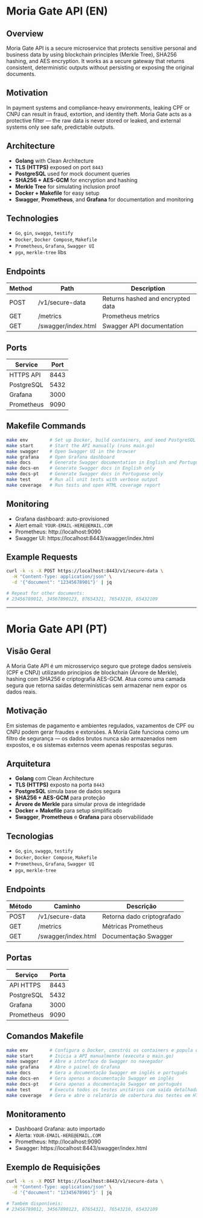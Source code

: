 # Moria Gate API (EN)

## Overview
Moria Gate API is a secure microservice that protects sensitive personal and business data by using blockchain principles (Merkle Tree), SHA256 hashing, and AES encryption. It works as a secure gateway that returns consistent, deterministic outputs without persisting or exposing the original documents.

## Motivation
In payment systems and compliance-heavy environments, leaking CPF or CNPJ can result in fraud, extortion, and identity theft. Moria Gate acts as a protective filter — the raw data is never stored or leaked, and external systems only see safe, predictable outputs.

## Architecture
- **Golang** with Clean Architecture
- **TLS (HTTPS)** exposed on port `8443`
- **PostgreSQL** used for mock document queries
- **SHA256 + AES-GCM** for encryption and hashing
- **Merkle Tree** for simulating inclusion proof
- **Docker + Makefile** for easy setup
- **Swagger**, **Prometheus**, and **Grafana** for documentation and monitoring

## Technologies
- `Go`, `gin`, `swaggo`, `testify`
- `Docker`, `Docker Compose`, `Makefile`
- `Prometheus`, `Grafana`, `Swagger UI`
- `pgx`, `merkle-tree` libs

## Endpoints
| Method | Path                | Description                       |
|--------|---------------------|-----------------------------------|
| POST   | /v1/secure-data     | Returns hashed and encrypted data |
| GET    | /metrics            | Prometheus metrics                |
| GET    | /swagger/index.html | Swagger API documentation         |

## Ports
| Service     | Port  |
|-------------|-------|
| HTTPS API   | 8443  |
| PostgreSQL  | 5432  |
| Grafana     | 3000  |
| Prometheus  | 9090  |

## Makefile Commands
```bash
make env        # Set up Docker, build containers, and seed PostgreSQL
make start      # Start the API manually (runs main.go)
make swagger    # Open Swagger UI in the browser
make grafana    # Open Grafana dashboard
make docs       # Generate Swagger documentation in English and Portuguese
make docs-en    # Generate Swagger docs in English only
make docs-pt    # Generate Swagger docs in Portuguese only
make test       # Run all unit tests with verbose output
make coverage   # Run tests and open HTML coverage report
```

## Monitoring
- Grafana dashboard: auto-provisioned
- Alert email: `YOUR-EMAIL-HERE@EMAIL.COM`
- Prometheus: http://localhost:9090
- Swagger UI: https://localhost:8443/swagger/index.html

## Example Requests
```bash
curl -k -s -X POST https://localhost:8443/v1/secure-data \
  -H "Content-Type: application/json" \
  -d '{"document": "12345678901"}' | jq

# Repeat for other documents:
# 23456789012, 34567890123, 87654321, 76543210, 65432109
```

---

# Moria Gate API (PT)

## Visão Geral
A Moria Gate API é um microsserviço seguro que protege dados sensíveis (CPF e CNPJ) utilizando princípios de blockchain (Árvore de Merkle), hashing com SHA256 e criptografia AES-GCM. Atua como uma camada segura que retorna saídas determinísticas sem armazenar nem expor os dados reais.

## Motivação
Em sistemas de pagamento e ambientes regulados, vazamentos de CPF ou CNPJ podem gerar fraudes e extorsões. A Moria Gate funciona como um filtro de segurança — os dados brutos nunca são armazenados nem expostos, e os sistemas externos veem apenas respostas seguras.

## Arquitetura
- **Golang** com Clean Architecture
- **TLS (HTTPS)** exposto na porta `8443`
- **PostgreSQL** simula base de dados segura
- **SHA256 + AES-GCM** para proteção
- **Árvore de Merkle** para simular prova de integridade
- **Docker + Makefile** para setup simplificado
- **Swagger**, **Prometheus** e **Grafana** para observabilidade

## Tecnologias
- `Go`, `gin`, `swaggo`, `testify`
- `Docker`, `Docker Compose`, `Makefile`
- `Prometheus`, `Grafana`, `Swagger UI`
- `pgx`, `merkle-tree`

## Endpoints
| Método | Caminho              | Descrição                          |
|--------|----------------------|------------------------------------|
| POST   | /v1/secure-data      | Retorna dado criptografado         |
| GET    | /metrics             | Métricas Prometheus                |
| GET    | /swagger/index.html  | Documentação Swagger               |

## Portas
| Serviço     | Porta |
|-------------|-------|
| API HTTPS   | 8443  |
| PostgreSQL  | 5432  |
| Grafana     | 3000  |
| Prometheus  | 9090  |

## Comandos Makefile
```bash
make env        # Configura o Docker, constrói os containers e popula o PostgreSQL
make start      # Inicia a API manualmente (executa o main.go)
make swagger    # Abre a interface do Swagger no navegador
make grafana    # Abre o painel do Grafana
make docs       # Gera a documentação Swagger em inglês e português
make docs-en    # Gera apenas a documentação Swagger em inglês
make docs-pt    # Gera apenas a documentação Swagger em português
make test       # Executa todos os testes unitários com saída detalhada
make coverage   # Gera e abre o relatório de cobertura dos testes em HTML
```

## Monitoramento
- Dashboard Grafana: auto importado
- Alerta: `YOUR-EMAIL-HERE@EMAIL.COM`
- Prometheus: http://localhost:9090
- Swagger: https://localhost:8443/swagger/index.html

## Exemplo de Requisições
```bash
curl -k -s -X POST https://localhost:8443/v1/secure-data \
  -H "Content-Type: application/json" \
  -d '{"document": "12345678901"}' | jq

# Também disponíveis:
# 23456789012, 34567890123, 87654321, 76543210, 65432109
```
